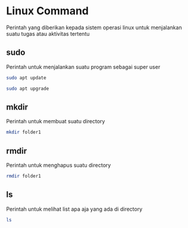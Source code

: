 # Linux Command
Perintah yang diberikan kepada sistem operasi linux untuk menjalankan suatu tugas atau aktivitas tertentu

## sudo

Perintah untuk menjalankan suatu program sebagai super user

```bash
sudo apt update
```
```bash
sudo apt upgrade
```

## mkdir
Perintah untuk membuat suatu directory
```bash
mkdir folder1
```

## rmdir
Perintah untuk menghapus suatu directory
```bash
rmdir folder1
```

## ls
Perintah untuk melihat list apa aja yang ada di directory
```bash
ls
```

##
